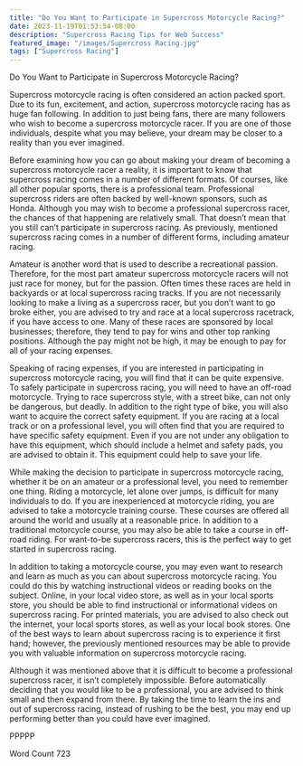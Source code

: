 ```yaml
---
title: "Do You Want to Participate in Supercross Motorcycle Racing?"
date: 2023-11-19T01:53:54-08:00
description: "Supercross Racing Tips for Web Success"
featured_image: "/images/Supercross Racing.jpg"
tags: ["Supercross Racing"]
---
```


Do You Want to Participate in Supercross Motorcycle Racing?

Supercross motorcycle racing is often considered an action packed sport.  Due to its fun, excitement, and action, supercross motorcycle racing has as huge fan following.  In addition to just being fans, there are many followers who wish to become a supercross motorcycle racer.  If you are one of those individuals, despite what you may believe, your dream may be closer to a reality than you ever imagined.

Before examining how you can go about making your dream of becoming a supercross motorcycle racer a reality, it is important to know that supercross racing comes in a number of different formats.  Of courses, like all other popular sports, there is a professional team. Professional supercross riders are often backed by well-known sponsors, such as Honda.  Although you may wish to become a professional supercross racer, the chances of that happening are relatively small. That doesn’t mean that you still can’t participate in supercross racing. As previously, mentioned supercross racing comes in a number of different forms, including amateur racing.  

Amateur is another word that is used to describe a recreational passion.  Therefore, for the most part amateur supercross motorcycle racers will not just race for money, but for the passion. Often times these races are held in backyards or at local supercross racing tracks.  If you are not necessarily looking to make a living as a supercross racer, but you don’t want to go broke either, you are advised to try and race at a local supercross racetrack, if you have access to one.  Many of these races are sponsored by local businesses; therefore, they tend to pay for wins and other top ranking positions.  Although the pay might not be high, it may be enough to pay for all of your racing expenses.  

Speaking of racing expenses, if you are interested in participating in supercross motorcycle racing, you will find that it can be quite expensive.  To safely participate in supercross racing, you will need to have an off-road motorcycle. Trying to race supercross style, with a street bike, can not only be dangerous, but deadly. In addition to the right type of bike, you will also want to acquire the correct safety equipment.  If you are racing at a local track or on a professional level, you will often find that you are required to have specific safety equipment.  Even if you are not under any obligation to have this equipment, which should include a helmet and safety pads, you are advised to obtain it.  This equipment could help to save your life.

While making the decision to participate in supercross motorcycle racing, whether it be on an amateur or a professional level, you need to remember one thing.  Riding a motorcycle, let alone over jumps, is difficult for many individuals to do. If you are inexperienced at motorcycle riding, you are advised to take a motorcycle training course. These courses are offered all around the world and usually at a reasonable price. In addition to a traditional motorcycle course, you may also be able to take a course in off-road riding.  For want-to-be supercross racers, this is the perfect way to get started in supercross racing.  

In addition to taking a motorcycle course, you may even want to research and learn as much as you can about supercross motorcycle racing. You could do this by watching instructional videos or reading books on the subject.  Online, in your local video store, as well as in your local sports store, you should be able to find instructional or informational videos on supercross racing. For printed materials, you are advised to also check out the internet, your local sports stores, as well as your local book stores.  One of the best ways to learn about supercross racing is to experience it first hand; however, the previously mentioned resources may be able to provide you with valuable information on supercross motorcycle racing.  

Although it was mentioned above that it is difficult to become a professional supercross racer, it isn’t completely impossible. Before automatically deciding that you would like to be a professional, you are advised to think small and then expand from there. By taking the time to learn the ins and out of supercross racing, instead of rushing to be the best, you may end up performing better than you could have ever imagined.

PPPPP

Word Count 723

